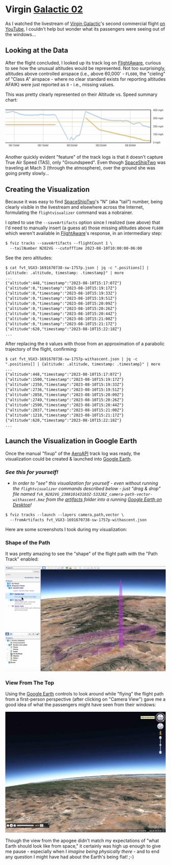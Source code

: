 # Virgin [Galactic 02]

As I watched the livestream of [Virgin Galactic]'s second commercial
flight [on YouTube](https://www.youtube.com/results?search_query=galactic+02+spaceflight), I couldn't
help but wonder what its passengers were seeing out of the windows...

## Looking at the Data

After the flight concluded, I looked up its track log on [FlightAware], curious
to see how the unusual altitudes would be represented.  Not too surprisingly, altitudes
above controlled airspace (i.e., above 60,000' - `FL600`, the "cieling" of "Class A" airspace - where
no clear standard exists for reporting altitudes AFAIK) were just reported as `0` - i.e.,
missing values.

This was pretty clearly represented on their Altitude vs. Speed summary chart:

![AeroAPI Altitude vs. Speed Summary](./230811-Galactic02-AeroApiTrackData.jpg)

Another quickly evident "feature" of the track logs is that it doesn't capture
True Air Speed (TAS), only "Groundspeed".  Even though [SpaceShipTwo] was traveling 
at Mach 3 (through the atmosphere), over the ground she was going pretty slowly...

## Creating the Visualization

Because it was easy to find [SpaceShipTwo]'s "N" (aka "tail") number, being clearly visible in the livestream and
elsewhere across the Internet, formulating the `flightvisualizer` command was a nobrainer.

I opted to use the `--saveArtifacts` option since I realized (see above) that I'd need
to manually insert (a guess at) those missing altitudes above `FL600` which weren't available
in [FlightAware]'s response, in an intermediary step:

```shell
$ fviz tracks --saveArtifacts --flightCount 1 \
  --tailNumber N202VG --cutoffTime 2023-08-10T10:00:00-06:00
```

See the zero altitudes:
```shell
$ cat fvt_VGX3-1691670738-sw-1757p.json | jq -c ".positions[] | {altitude: .altitude, timestamp: .timestamp}" | more
...
{"altitude":448,"timestamp":"2023-08-10T15:17:07Z"}
{"altitude":0,"timestamp":"2023-08-10T15:19:17Z"}
{"altitude":0,"timestamp":"2023-08-10T15:19:33Z"}
{"altitude":0,"timestamp":"2023-08-10T15:19:51Z"}
{"altitude":0,"timestamp":"2023-08-10T15:20:09Z"}
{"altitude":0,"timestamp":"2023-08-10T15:20:26Z"}
{"altitude":0,"timestamp":"2023-08-10T15:20:44Z"}
{"altitude":0,"timestamp":"2023-08-10T15:21:00Z"}
{"altitude":0,"timestamp":"2023-08-10T15:21:17Z"}
{"altitude":620,"timestamp":"2023-08-10T15:22:18Z"}
...
```

After replacing the `0` values with those from an approximation of a parabolic
trajectory of the flight, confirming:

```shell
$ cat fvt_VGX3-1691670738-sw-1757p-withascent.json | jq -c ".positions[] | {altitude: .altitude, timestamp: .timestamp}" | more
...
{"altitude":448,"timestamp":"2023-08-10T15:17:07Z"}
{"altitude":1500,"timestamp":"2023-08-10T15:19:17Z"}
{"altitude":2350,"timestamp":"2023-08-10T15:19:33Z"}
{"altitude":2736,"timestamp":"2023-08-10T15:19:51Z"}
{"altitude":2858,"timestamp":"2023-08-10T15:20:09Z"}
{"altitude":2749,"timestamp":"2023-08-10T15:20:26Z"}
{"altitude":2590,"timestamp":"2023-08-10T15:20:44Z"}
{"altitude":2037,"timestamp":"2023-08-10T15:21:00Z"}
{"altitude":1218,"timestamp":"2023-08-10T15:21:17Z"}
{"altitude":620,"timestamp":"2023-08-10T15:22:18Z"}
...
```

## Launch the Visualization in Google Earth

Once the manual "fixup" of the [AeroAPI] track log was ready, the
visualization could be created & launched into [Google Earth].

### _See this for yourself!_

- _In order to "see" this visualization for yourself - even without running
the `flightvisualizer` commands described below - just "drag & drop" file named
`fvk_N202VG_230810143103Z-53328Z_camera-path-vector-withascent.kmz` from the
[artifacts](../../artifacts/) folder into a running
[Google Earth on Desktop](https://www.google.com/earth/versions/#earth-pro)!_

```shell
$ fviz tracks --launch --layers camera,path,vector \
  --fromArtifacts fvt_VGX3-1691670738-sw-1757p-withascent.json
```

Here are some screenshots I took during my visualization:

### Shape of the Path

It was pretty amazing to see the "shape" of the flight path with the
"Path Track" enabled:

![Shape of the Path](./230811-Galactic02-GeTrackPath.jpg)

### View From The Top

Using the [Google Earth] controls to look around while "flying" the flight
path from a first-person perspective (after clicking on "Camera View") gave
me a good idea of what the passengers might have seen from their windows:

![View From The Apogee](./230811-Galactic02-GeApogee1.jpg)

Though the view from the apogee didn't match my expectations of "what Earth should
look like from space," it certainly was high up enough to give me pause - especially
when I _imagine being physically there_ - and to end any question I might have had
about the Earth's being flat!  ;-)

[Galactic 02]: https://en.wikipedia.org/wiki/Galactic_02
[SpaceShipTwo]: https://en.wikipedia.org/wiki/SpaceShipTwo
[FlightAware]: https://www.flightaware.com
[AeroAPI]: https://flightaware.com/commercial/aeroapi/
[Google Earth]: https://www.google.com/earth/versions
[Virgin Galactic]: (https://www.virgingalactic.com/)
